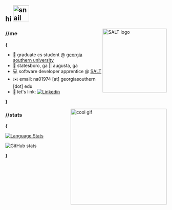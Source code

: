 ## hi <img alt="snail wave" src="https://thumbs.gfycat.com/ThisRashGermanshorthairedpointer-max-1mb.gif" height = 50/>


<img align="right" alt="SALT logo" src="https://media-exp1.licdn.com/dms/image/C4D0BAQFEETuIJR1b9g/company-logo_200_200/0/1593624505246?e=1669248000&v=beta&t=sQfsSxyZyReAvWcKLIwNTOnf0Kye1wDIkAzFvqDxSEw" height = 200/>

### //me
**{**
- 🏫 graduate cs student @ [georgia southern university](https://www.georgiasouthern.edu/)
- 📍 statesboro, ga || augusta, ga
- 💻 software developer apprentice @ [SALT](https://saltsav.com/)
- ✉️ email: na01974 [at] georgiasouthern [dot] edu
- 💼 let's link: [![Linkedin](https://img.shields.io/badge/-LinkedIn-blue?style=flat&logo=Linkedin&logoColor=white)](https://www.linkedin.com/in/nathan-agcaoili/)

**}**

<img align="right" alt="cool gif" height="300" src="http://49.media.tumblr.com/9da27980d6355c1254daafa8c5a5a026/tumblr_n83n3i0yei1tu2k1so1_400.gif" />

### //stats
**{**

[![Language Stats](https://github-readme-stats.vercel.app/api/top-langs/?username=NateAgcaoili&hide_border=true&layout=compact&hide=html)](https://github.com/anuraghazra/github-readme-stats)

![GitHub stats](https://github-readme-stats.vercel.app/api?username=NateAgcaoili&show_icons=true&hide_border=true)

**}**
